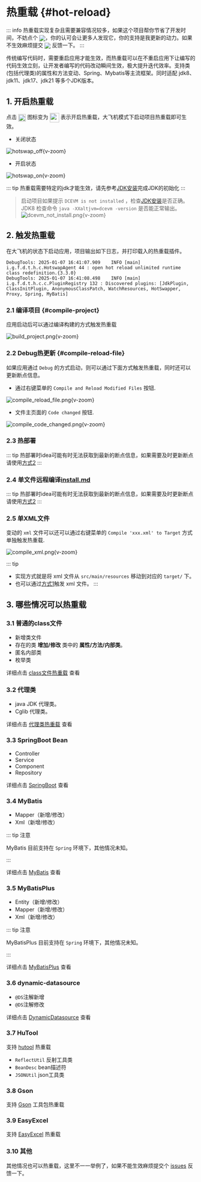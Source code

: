 # 热重载 <Badge type="warning" text="beta" /> {#hot-reload} 

::: info
热重载实现复杂且需要兼容情况较多，如果这个项目帮你节省了开发时间，不妨点个 <a target="_blank" href="https://github.com/future0923/debug-tools"><img src="https://img.shields.io/github/stars/future0923/debug-tools?style=flat&logo=GitHub" style="display: inline-block; vertical-align: middle;" /></a>，你的认可会让更多人发现它，你的支持是我更新的动力。如果不生效麻烦提交 <a target="_blank" href="https://github.com/future0923/debug-tools/issues"><img src="https://img.shields.io/github/issues-closed/future0923/debug-tools?style=flat&logo=github" style="display: inline-block; vertical-align: middle;" /></a> 反馈一下。
:::

传统编写代码时，需要重启应用才能生效，而热重载可以在不重启应用下让编写的代码生效立刻，让开发者编写的代码改动瞬间生效，极大提升迭代效率。支持类(包括代理类)的属性和方法变动、Spring、Mybatis等主流框架。同时适配 jdk8、jdk11、jdk17、jdk21 等多个JDK版本。

## 1. 开启热重载

点击 <img src="/icon/hotswap.svg" style="display: inline-block; width: 20px; height: 20px; vertical-align: middle;" /> 图标变为 <img src="/icon/hotswap_on.svg" style="display: inline-block; width: 25px; height: 25px; vertical-align: middle;" /> 表示开启热重载，大飞机模式下启动项目热重载即可生效。

- 关闭状态

![hotswap_off](/images/hotswap_off.png){v-zoom}

- 开启状态

![hotswap_on](/images/hotswap_on.png){v-zoom}

::: tip
热重载需要特定的jdk才能生效，请先参考[JDK安装](install#jdk)完成JDK的初始化
:::

> 启动项目如果提示 `DCEVM is not installed` ，检查[JDK安装](install#jdk)是否正确。JDK8 检查命令 `java -XXaltjvm=dcevm -version` 是否能正常输出。
> ![dcevm_not_install.png](/images/dcevm_not_install.png){v-zoom}

## 2. 触发热重载

在大飞机的状态下启动应用，项目输出如下日志，并打印载入的热重载插件。

```text
DebugTools: 2025-01-07 16:41:07.909    INFO [main] i.g.f.d.t.h.c.HotswapAgent 44 : open hot reload unlimited runtime class redefinition.{3.3.0}
DebugTools: 2025-01-07 16:41:08.498    INFO [main] i.g.f.d.t.h.c.c.PluginRegistry 132 : Discovered plugins: [JdkPlugin, ClassInitPlugin, AnonymousClassPatch, WatchResources, HotSwapper, Proxy, Spring, MyBatis]
```

### 2.1 编译项目 {#compile-project}

应用启动后可以通过编译构建的方式触发热重载

![build_project.png](/images/build_project.png){v-zoom}

### 2.2 Debug热更新 {#compile-reload-file}

如果应用通过 `Debug` 的方式启动，则可以通过下面方式触发热重载，同时还可以更新断点信息。

- 通过右键菜单的 `Compile and Reload Modified Files` 按钮.
  
![compile_reload_file.png](/images/compile_reload_file.png){v-zoom}

- 文件主页面的 `Code changed` 按钮.

![compile_code_changed.png](/images/compile_code_changed.png){v-zoom}

### 2.3 热部署

<!--@include: ./parts/hot-deploy-muti-file.md-->

::: tip
热部署时idea可能有时无法获取到最新的断点信息，如果需要及时更新断点请使用[方式2](#compile-reload-file)
:::

### 2.4 单文件远程编译[install.md](install.md)

<!--@include: ./parts/hot-deploy-one-file.md-->

::: tip
热部署时idea可能有时无法获取到最新的断点信息，如果需要及时更新断点请使用[方式2](#compile-reload-file)
:::

### 2.5 单XML文件

变动的 `xml` 文件可以还可以通过右键菜单的 `Compile 'xxx.xml' to Target` 方式单独触发热重载.

![compile_xml.png](/images/compile_xml.png){v-zoom}

::: tip
- 实现方式就是将 xml 文件从 `src/main/resources` 移动到对应的 `target/` 下。
- 也可以通过[方式1](#compile-project)触发 xml 文件。
:::

## 3. 哪些情况可以热重载

### 3.1 普通的class文件

- 新增类文件
- 存在的类 **增加/修改** 类中的 **属性/方法/内部类**。
- 匿名内部类
- 枚举类

详细点击 [class文件热重载](hot-reload-class.md) 查看

### 3.2 代理类

- java JDK 代理类。
- Cglib 代理类。

详细点击 [代理类热重载](hot-reload-proxy.md) 查看

### 3.3 SpringBoot Bean

- Controller
- Service
- Component
- Repository

详细点击 [SpringBoot](hot-reload-springboot.md) 查看

### 3.4 MyBatis

- Mapper（新增/修改）
- Xml（新增/修改）

::: tip 注意

MyBatis 目前支持在 `Spring` 环境下，其他情况未知。

:::

详细点击 [MyBatis](hot-reload-mybatis.md) 查看

### 3.5 MyBatisPlus

- Entity（新增/修改）
- Mapper（新增/修改）
- Xml（新增/修改）

::: tip 注意

MyBatisPlus 目前支持在 `Spring` 环境下，其他情况未知。

:::

详细点击 [MyBatisPlus](hot-reload-mybatis-plus.md) 查看

### 3.6 dynamic-datasource

- `@DS`注解新增
- `@DS`注解修改

详细点击 [DynamicDatasource](dynamic-datasource.md) 查看

### 3.7 HuTool

支持 [hutool](https://hutool.cn) 热重载

- `ReflectUtil` 反射工具类
- `BeanDesc` bean描述符
- `JSONUtil` json工具类

### 3.8 Gson

支持 [Gson](https://github.com/google/gson) 工具包热重载

### 3.9 EasyExcel

支持 [EasyExcel](https://github.com/alibaba/easyexcel) 热重载

### 3.10 其他

其他情况也可以热重载，这里不一一举例了，如果不能生效麻烦提交个 [issues](https://github.com/future0923/debug-tools/issues) 反馈一下。